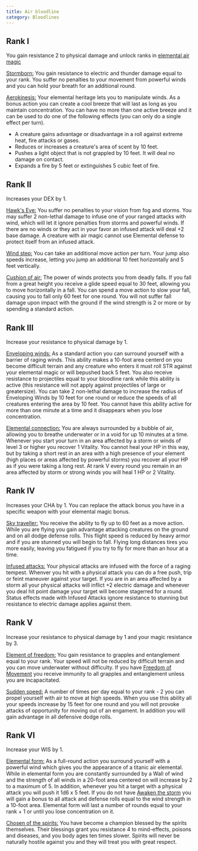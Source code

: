 ```yaml
---
title: Air bloodline
category: Bloodlines
---
```


## Rank I

You gain resistance 2 to physical damage and unlock ranks in [elemental air magic](https://raldamain.com/en/rules/ranks/Bloodlines/air%20bloodline.html)

<u>Stormborn:</u> You gain resistance to electric and thunder damage equal to your rank. You suffer no penalties to your movement from powerful winds and you can hold your breath for an additional round.

<u>Aerokinesis:</u> Your elemental heritage lets you to manipulate winds. As a bonus action you can create a cool breeze that will last as long as you maintain concentration. You can have no more than one active breeze and it can be used to do one of the following effects (you can only do a single effect per turn).

- A creature gains advantage or disadvantage in a roll against extreme heat, fire attacks or gases.
- Reduces or increases a creature's area of scent by 10 feet. 
- Pushes a light object that is not grappled by 10 feet. It will deal no damage on contact.
- Expands a fire by 5 feet or extinguishes 5 cubic feet of fire.

## Rank II

Increases your DEX by 1.

<u>Hawk's Eye:</u> You suffer no penalties to your vision from fog and storms. You may suffer 2 non-lethal damage to infuse one of your ranged attacks with wind, which will let it ignore penalties from storms and powerful winds. If there are no winds or they act in your favor an infused attack will deal +2 base damage. A creature with air magic cannot use Elemental defense to protect itself from an infused attack.

<u>Wind step:</u> You can take an additional move action per turn. Your jump also speeds increase, letting you jump an additional 10 feet horizontally and 5 feet vertically. 

<u>Cushion of air:</u> The power of winds protects you from deadly falls. If you fall from a great height you receive a glide speed equal to 30 feet, allowing you to move horizontally in a fall. You can spend a move action to slow your fall, causing you to fall only 60 feet for one round. You will not suffer fall damage upon impact with the ground if the wind strength is 2 or more or by spending a standard action.

## Rank III 

Increase your resistance to physical damage by 1.

<u>Enveloping winds:</u> As a standard action you can surround yourself with a barrier of raging winds. This ability makes a 10-foot area centerd on you become difficult terrain and any creature who enters it must roll STR against your elemental magic or will bepushed back 5 feet. You also receive resistance to projectiles equal to your bloodline rank while this ability is active (this resistance will not apply against projectiles of large or greatersize). You can take 2 non-lethal damage to increase the radius of Enveloping Winds by 10 feet for one round or reduce the speeds of all creatures entering the area by 10 feet. You cannot have this ability active for more than one minute at a time and it disappears when you lose concentration. 

<u>Elemental connection:</u> You are always surrounded by a bubble of air, allowing you to breathe underwater or in a void for up 10 minutes at a time. Whenever you start your turn in an area affected by a storm or winds of level 3 or higher you recover 1 Vitality. You cannot heal your HP in this way, but by taking a short rest in an area with a high presence of your element (high places or areas affected by powerful storms) you recover all your HP as if you were taking a long rest. At rank V every round you remain in an area affected by storm or strong winds you will heal 1 HP or 2 Vitality.

## Rank IV 

Increases your CHA by 1. You can replace the attack bonus you have in a specific weapon with your elemental magic bonus.

<u>Sky traveller:</u> You receive the ability to fly up to 60 feet as a move action. While you are flying you gain advantage attacking creatures on the ground and on all dodge defense rolls. This flight speed is reduced by heavy armor and if you are stunned you will begin to fall. Flying long distances tires you more easily, leaving you fatigued if you try to fly for more than an hour at a time.

<u>Infused attacks:</u> Your physical attacks are infused with the force of a raging tempest. Whenver you hit with a physical attack you can do a free push, trip or feint maneuver against your target. If you are in an area affected by a storm all your physical attacks will inflict +2 electric damage and whenever you deal hit point damage your target will become stagerred for a round.  Status effects made with Infused Attacks ignore resistance to stunning but resistance to electric damage applies against them.

## Rank V 

Increase your resistance to physical damage by 1 and your magic resistance by 3.

<u>Element of freedom:</u> You gain resistance to grapples and entanglement equal to your rank. Your speed will not be reduced by difficult terrain and you can move underwater without difficulty. If you have [Freedom of Movement](https://raldamain.com/en/rules/ranks/Combat/reflexes.html#rank-v) you receive immunity to all grapples and entanglement unless you are incapacitated.

<u>Sudden speed:</u> A number of times per day equal to your rank - 2 you can propel yourself with air to move at high speeds. When you use this ability all your speeds increase by 15 feet for one round and you will not provoke attacks of opportunity for moving out of an engament. In addition you will gain advantage in all defensive dodge rolls.

## Rank VI

Increase your WIS by 1.

<u>Elemental form:</u> As a full-round action you surround yourself with a powerful wind which gives you the appearance of a titanic air elemental. While in elemental form you are constantly surrounded by a Wall of wind and the strength of all winds in a 20-foot area centered on will increase by 2 to a maximum of 5. In addition, whenever you hit a target with a physical attack you will push it 1d6 x 5 feet. If you do not have [Awaken the storm](https://raldamain.com/en/rules/ranks/Elemental%20magic/air%20magic.html#rank-iii) you will gain a bonus to all attack and defense rolls equal to the wind strength in a 10-foot area. Elemental form will last a number of rounds equal to your rank + 1 or until you lose concentration on it.

<u>Chosen of the spirits:</u> You have become a champion blessed by the spirits themselves. Their blessings grant you resistance 4 to mind-effects, poisons and diseases, and you body ages ten times slower. Spirits will never be naturally hostile against you and they will treat you with great respect.